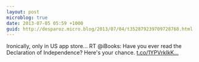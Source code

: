 ```yaml
---
layout: post
microblog: true
date: 2013-07-05 05:59 +1000
guid: http://desparoz.micro.blog/2013/07/04/t352879239709728768.html
---
```

Ironically, only in US app store… RT @iBooks: Have you ever read the Declaration of Independence? Here's your chance. [t.co/1YPVrkIkK...](http://t.co/1YPVrkIkKd)
